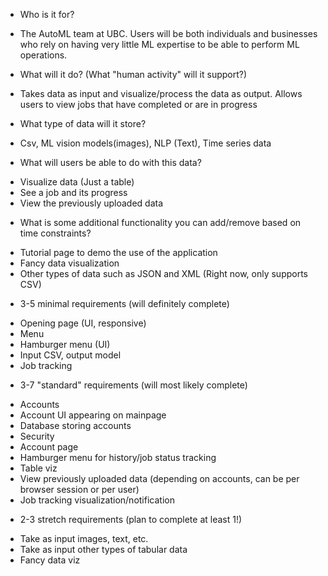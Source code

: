 * Who is it for?

- The AutoML team at UBC. Users will be both individuals and businesses who rely on having very little ML expertise to be able to perform ML operations.

* What will it do? (What "human activity" will it support?)

- Takes data as input and visualize/process the data as output. Allows users to view jobs that have completed or are in progress
 
* What type of data will it store?

- Csv, ML vision models(images), NLP (Text), Time series data

* What will users be able to do with this data?

- Visualize data (Just a table)
- See a job and its progress
- View the previously uploaded data

* What is some additional functionality you can add/remove based on time constraints?

- Tutorial page to demo the use of the application
- Fancy data visualization
- Other types of data such as JSON and XML (Right now, only supports CSV)


* 3-5 minimal requirements (will definitely complete)

- Opening page (UI, responsive)
- Menu
- Hamburger menu (UI)
- Input CSV, output model
- Job tracking

* 3-7 "standard" requirements (will most likely complete)

- Accounts
- Account UI appearing on mainpage
- Database storing accounts
- Security
- Account page
- Hamburger menu for history/job status tracking
- Table viz
- View previously uploaded data (depending on accounts, can be per browser session or per user)
- Job tracking visualization/notification

* 2-3 stretch requirements (plan to complete at least 1!)

- Take as input images, text, etc.
- Take as input other types of tabular data
- Fancy data viz

